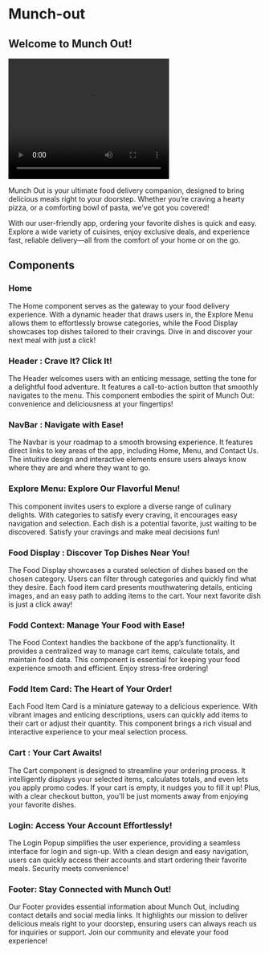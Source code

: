 # Munch-out
## Welcome to Munch Out!

<video width="320" height="240" autoplay>
  <source src="/screenshots/Munch-out.mp4" type="video/mp4">
</video>

Munch Out is your ultimate food delivery companion, designed to bring delicious meals right to your doorstep. Whether you’re craving a hearty pizza, or a comforting bowl of pasta, we’ve got you covered!

With our user-friendly app, ordering your favorite dishes is quick and easy. Explore a wide variety of cuisines, enjoy exclusive deals, and experience fast, reliable delivery—all from the comfort of your home or on the go.
## Components
### Home 
The Home component serves as the gateway to your food delivery experience. With a dynamic header that draws users in, the Explore Menu allows them to effortlessly browse categories, while the Food Display showcases top dishes tailored to their cravings. Dive in and discover your next meal with just a click!

### Header : Crave It? Click It!
The Header welcomes users with an enticing message, setting the tone for a delightful food adventure. It features a call-to-action button that smoothly navigates to the menu. This component embodies the spirit of Munch Out: convenience and deliciousness at your fingertips!

### NavBar : Navigate with Ease!
The Navbar is your roadmap to a smooth browsing experience. It features direct links to key areas of the app, including Home, Menu, and Contact Us. The intuitive design and interactive elements ensure users always know where they are and where they want to go.

### Explore Menu: Explore Our Flavorful Menu!
This component invites users to explore a diverse range of culinary delights. With categories to satisfy every craving, it encourages easy navigation and selection. Each dish is a potential favorite, just waiting to be discovered. Satisfy your cravings and make meal decisions fun!

### Food Display : Discover Top Dishes Near You!
The Food Display showcases a curated selection of dishes based on the chosen category. Users can filter through categories and quickly find what they desire. Each food item card presents mouthwatering details, enticing images, and an easy path to adding items to the cart. Your next favorite dish is just a click away!

### Fodd Context: Manage Your Food with Ease!
The Food Context handles the backbone of the app’s functionality. It provides a centralized way to manage cart items, calculate totals, and maintain food data. This component is essential for keeping your food experience smooth and efficient. Enjoy stress-free ordering!

### Fodd Item Card: The Heart of Your Order!
Each Food Item Card is a miniature gateway to a delicious experience. With vibrant images and enticing descriptions, users can quickly add items to their cart or adjust their quantity. This component brings a rich visual and interactive experience to your meal selection process.

### Cart : Your Cart Awaits!
The Cart component is designed to streamline your ordering process. It intelligently displays your selected items, calculates totals, and even lets you apply promo codes. If your cart is empty, it nudges you to fill it up! Plus, with a clear checkout button, you'll be just moments away from enjoying your favorite dishes.

### Login: Access Your Account Effortlessly!
The Login Popup simplifies the user experience, providing a seamless interface for login and sign-up. With a clean design and easy navigation, users can quickly access their accounts and start ordering their favorite meals. Security meets convenience!

### Footer: Stay Connected with Munch Out!
Our Footer provides essential information about Munch Out, including contact details and social media links. It highlights our mission to deliver delicious meals right to your doorstep, ensuring users can always reach us for inquiries or support. Join our community and elevate your food experience!





 

